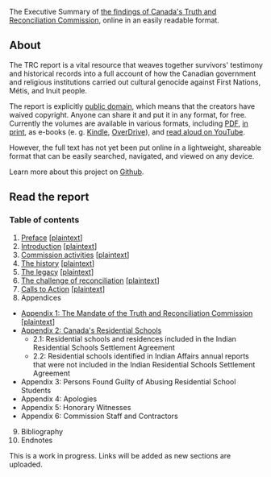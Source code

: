 The Executive Summary of [the findings of Canada's Truth and Reconciliation Commission](http://www.trc.ca/websites/trcinstitution/index.php?p=890), online in an easily readable format.

## About

The TRC report is a vital resource that weaves together survivors' testimony and historical records into a full account of how the Canadian government and religious institutions carried out cultural genocide against First Nations, Métis, and Inuit people.

The report is explicitly [public domain](https://en.wikipedia.org/wiki/Public_domain), which means that the creators have waived copyright. Anyone can share it and put it in any format, for free. Currently the volumes are available in various formats, including [PDF](https://nctr.ca/records/reports/#trc-reports), [in print](https://www.mqup.ca/truth-and-reconciliation-commission-of-canada-comm-contributor-118863.php), as e-books (e. g. [Kindle](https://www.amazon.ca/s/ref=dp_byline_sr_book_1?ie=UTF8&field-author=Truth+and+Reconciliation+Commission+of+Canada&search-alias=books-ca), [OverDrive](https://toronto.overdrive.com/search/creatorId?query=999317&sortBy=newlyadded)), and [read aloud on YouTube](https://www.youtube.com/playlist?list=PLxPr_RIsvg9JJWoiRx2kl2v24r_pu7JbR).

However, the full text has not yet been put online in a lightweight, shareable format that can be easily searched, navigated, and viewed on any device.

Learn more about this project on [Github](https://github.com/nevillepark/trc).

## Read the report

### Table of contents

1. [Preface](/trc/preface) [[plaintext](/txt/preface.txt)]
2. [Introduction](/trc/introduction) [[plaintext](/txt/introduction.txt)]
3. [Commission activities](/trc/commission-activities) [[plaintext](/txt/commission-activities.txt)]
4. [The history](/trc/history) [[plaintext](/txt/history.txt)]
5. [The legacy](/trc/legacy) [[plaintext](/txt/legacy.txt)]
6. [The challenge of reconciliation](/trc/challenge) [[plaintext](/txt/challenge.txt)]
7. [Calls to Action](/trc/calls-to-action) [[plaintext](/txt/calls-to-action.txt)]
8. Appendices
- [Appendix 1: The Mandate of the Truth and Reconciliation Commission](/trc/appendix-1) [[plaintext](/txt/appendix-1.txt)]
- [Appendix 2: Canada's Residential Schools](/trc/appendix-2)
  - 2.1: Residential schools and residences included in the
Indian Residential Schools Settlement Agreement
  - 2.2:  Residential schools identified in Indian Affairs
annual reports that were not included in the Indian
Residential Schools Settlement Agreement
- Appendix 3: Persons Found Guilty of Abusing Residential School Students
- Appendix 4: Apologies
- Appendix 5: Honorary Witnesses
- Appendix 6: Commission Staff and Contractors
9. Bibliography
10. Endnotes

This is a work in progress. Links will be added as new sections are uploaded.


